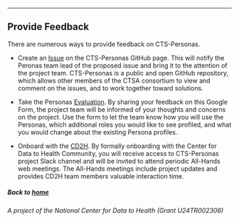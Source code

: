 ---
## Provide Feedback

There are numerous ways to provide feedback on CTS-Personas. 

* Create an [Issue](https://github.com/data2health/CTS-Personas/issues) on the CTS-Personas GitHub page. This will notify the Peronas team lead of the proposed issue and bring it to the attention of the project team. CTS-Personas is a public and open GitHub repository, which allows other members of the CTSA consortium to view and comment on the issues, and to work together toward solutions.

* Take the Personas [Evaluation](https://docs.google.com/forms/d/e/1FAIpQLSc0PiMqi12YVz9SvdHNqUocwgz8KKHOKdj3NQ80xJmMNyR_oA/viewform?usp=sf_link). By sharing your feedback on this Google Form, the project team will be informed of your thoughts and concerns on the project. Use the form to let the team know how you will use the Personas, which additional roles you would like to see profiled, and what you would change about the existing Persona profiles.

* Onboard with the [CD2H](https://bit.ly/cd2h-onboarding-form). By formally onboarding with the Center for Data to Health Community, you will receive access to CTS-Personas project Slack channel and will be invited to attend periodic All-Hands web meetings. The All-Hands meetings include project updates and provides CD2H team members valuable interaction time. 

##### Back to [home](https://data2health.github.io/CTS-Personas/)

###### A project of the National Center for Data to Health (Grant U24TR002306)
